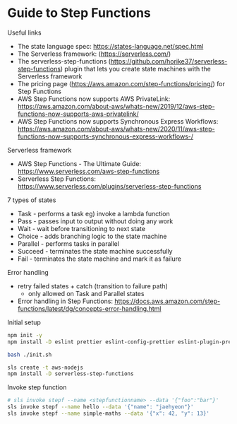 # Guide to Step Functions

Useful links

- The state language spec: https://states-language.net/spec.html
- The Serverless framework: (https://serverless.com/)
- The serverless-step-functions (https://github.com/horike37/serverless-step-functions) plugin that lets you create state machines with the Serverless framework
- The pricing page (https://aws.amazon.com/step-functions/pricing/) for Step Functions
- AWS Step Functions now supports AWS PrivateLink: https://aws.amazon.com/about-aws/whats-new/2019/12/aws-step-functions-now-supports-aws-privatelink/
- AWS Step Functions now supports Synchronous Express Workflows: https://aws.amazon.com/about-aws/whats-new/2020/11/aws-step-functions-now-supports-synchronous-express-workflows-/

Serverless framework

- AWS Step Functions - The Ultimate Guide: https://www.serverless.com/aws-step-functions
- Serverless Step Functions: https://www.serverless.com/plugins/serverless-step-functions

7 types of states

- Task - performs a task eg) invoke a lambda function
- Pass - passes input to output without doing any work
- Wait - wait before transitioning to next state
- Choice - adds branching logic to the state machine
- Parallel - performs tasks in parallel
- Succeed - terminates the state machine successfully
- Fail - terminates the state machine and mark it as failure

Error handling

- retry failed states + catch (transition to failure path)
  - only allowed on Task and Parallel states
- Error handling in Step Functions: https://docs.aws.amazon.com/step-functions/latest/dg/concepts-error-handling.html

Initial setup

```sh
npm init -y
npm install -D eslint prettier eslint-config-prettier eslint-plugin-prettier

bash ./init.sh

sls create -t aws-nodejs
npm install -D serverless-step-functions
```

Invoke step function

```sh
# sls invoke stepf --name <stepfunctionname> --data '{"foo":"bar"}'
sls invoke stepf --name hello --data '{"name": "jaehyeon"}'
sls invoke stepf --name simple-maths --data '{"x": 42, "y": 13}'
```
